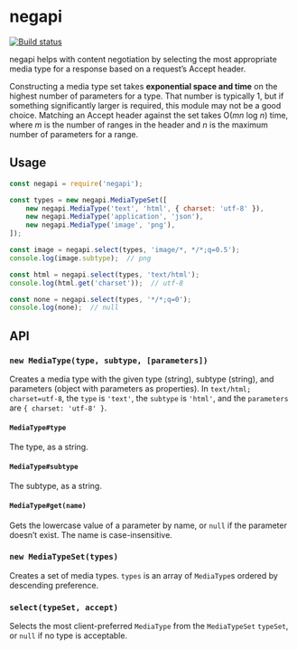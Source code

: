 # negapi

[![Build status][ci image]][ci]

negapi helps with content negotiation by selecting the most appropriate media type for a response based on a request’s Accept header.

Constructing a media type set takes **exponential space and time** on the highest number of parameters for a type. That number is typically 1, but if something significantly larger is required, this module may not be a good choice. Matching an Accept header against the set takes O(*mn* log *n*) time, where *m* is the number of ranges in the header and *n* is the maximum number of parameters for a range.


## Usage

```javascript
const negapi = require('negapi');

const types = new negapi.MediaTypeSet([
	new negapi.MediaType('text', 'html', { charset: 'utf-8' }),
	new negapi.MediaType('application', 'json'),
	new negapi.MediaType('image', 'png'),
]);

const image = negapi.select(types, 'image/*, */*;q=0.5');
console.log(image.subtype);  // png

const html = negapi.select(types, 'text/html');
console.log(html.get('charset'));  // utf-8

const none = negapi.select(types, '*/*;q=0');
console.log(none);  // null
```


## API

### `new MediaType(type, subtype, [parameters])`

Creates a media type with the given type (string), subtype (string), and parameters (object with parameters as properties). In `text/html; charset=utf-8`, the `type` is `'text'`, the `subtype` is `'html'`, and the `parameters` are `{ charset: 'utf-8' }`.

#### `MediaType#type`

The type, as a string.

#### `MediaType#subtype`

The subtype, as a string.

#### `MediaType#get(name)`

Gets the lowercase value of a parameter by name, or `null` if the parameter doesn’t exist. The name is case-insensitive.

### `new MediaTypeSet(types)`

Creates a set of media types. `types` is an array of `MediaType`s ordered by descending preference.

### `select(typeSet, accept)`

Selects the most client-preferred `MediaType` from the `MediaTypeSet` `typeSet`, or `null` if no type is acceptable.


  [ci]: https://travis-ci.org/charmander/negapi
  [ci image]: https://api.travis-ci.org/charmander/negapi.svg
